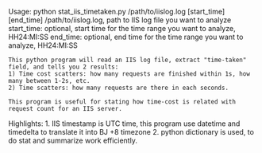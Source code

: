 
Usage: 
    python stat_iis_timetaken.py /path/to/iislog.log [start_time] [end_time]
        /path/to/iislog.log, path to IIS log file you want to analyze
        start_time: optional, start time for the time range you want to analyze, HH24:MI:SS
        end_time: optional, end time for the time range you want to analyze, HH24:MI:SS
        
    This python program will read an IIS log file, extract "time-taken" field, and tells you 2 results:
    1) Time cost scatters: how many requests are finished within 1s, how many between 1-2s, etc.
    2) Time scatters: how many requests are there in each seconds.

    This program is useful for stating how time-cost is related with request count for an IIS server. 

Highlights:
    1. IIS timestamp is UTC time, this program use datetime and timedelta to translate it into BJ +8 timezone
    2. python dictionary is used, to do stat and summarize work efficiently.
